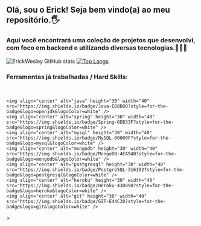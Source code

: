 ## Olá, sou o Erick! Seja bem vindo(a) ao meu repositório.🖐️
### Aqui você encontrará uma coleção de projetos que desenvolvi, com foco em backend e utilizando diversas tecnologias.👨🏽‍💻

![ErickWesley GitHub stats](https://github-readme-stats.vercel.app/api?username=ErickWesley&show_icons=true&theme=dracula)
[![Top Langs](https://github-readme-stats.vercel.app/api/top-langs/?username=ErickWesley&layout=compact&theme=dracula)](https://github.com/anuraghazra/github-readme-stats)



### Ferramentas já trabalhadas / Hard Skills:

<div style="display: inline_block"><br/>
              
    <img align="center" alt="java" height="30" width="40"  src="https://img.shields.io/badge/Java-ED8B00?style=for-the-badge&logo=openjdk&logoColor=white" />
    <img align="center" alt="spring" height="30" width="40"  src="https://img.shields.io/badge/Spring-6DB33F?style=for-the-badge&logo=spring&logoColor=white" />
    <img align="center" alt="mysql" height="30" width="40"  src="https://img.shields.io/badge/MySQL-00000F?style=for-the-badge&logo=mysql&logoColor=white" />
    <img align="center" alt="mongodb" height="30" width="40"  src="https://img.shields.io/badge/MongoDB-4EA94B?style=for-the-badge&logo=mongodb&logoColor=white" />
    <img align="center" alt="postgresql" height="30" width="40"  src="https://img.shields.io/badge/PostgreSQL-316192?style=for-the-badge&logo=postgresql&logoColor=white" />
    <img align="center" alt="heroku" height="30" width="40"  src="https://img.shields.io/badge/Heroku-430098?style=for-the-badge&logo=heroku&logoColor=white" />
    <img align="center" alt="git" height="30" width="40"  src="https://img.shields.io/badge/GIT-E44C30?style=for-the-badge&logo=git&logoColor=white" />
</div>>
